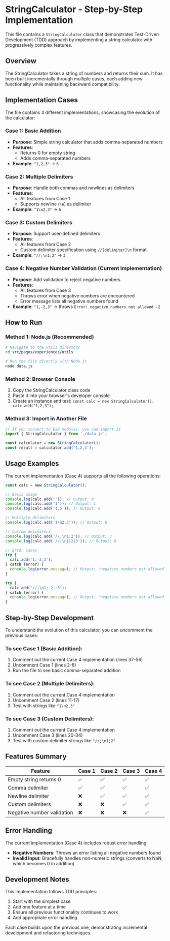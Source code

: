 # StringCalculator - Step-by-Step Implementation

This file contains a `StringCalculator` class that demonstrates Test-Driven Development (TDD) approach by implementing a string calculator with progressively complex features.

## Overview

The StringCalculator takes a string of numbers and returns their sum. It has been built incrementally through multiple cases, each adding new functionality while maintaining backward compatibility.

## Implementation Cases

The file contains 4 different implementations, showcasing the evolution of the calculator:

### Case 1: Basic Addition

- **Purpose**: Simple string calculator that adds comma-separated numbers
- **Features**:
  - Returns 0 for empty string
  - Adds comma-separated numbers
- **Example**: `"1,2,3"` → `6`

### Case 2: Multiple Delimiters

- **Purpose**: Handle both commas and newlines as delimiters
- **Features**:
  - All features from Case 1
  - Supports newline (`\n`) as delimiter
- **Example**: `"1\n2,3"` → `6`

### Case 3: Custom Delimiters

- **Purpose**: Support user-defined delimiters
- **Features**:
  - All features from Case 2
  - Custom delimiter specification using `//[delimiter]\n` format
- **Example**: `"//;\n1;2"` → `3`

### Case 4: Negative Number Validation (Current Implementation)

- **Purpose**: Add validation to reject negative numbers
- **Features**:
  - All features from Case 3
  - Throws error when negative numbers are encountered
  - Error message lists all negative numbers found
- **Example**: `"1,-2,3"` → throws `Error: negative numbers not allowed -2`

## How to Run

### Method 1: Node.js (Recommended)

```bash
# Navigate to the utils directory
cd src/pages/experiences/utils

# Run the file directly with Node.js
node data.js
```

### Method 2: Browser Console

1. Copy the StringCalculator class code
2. Paste it into your browser's developer console
3. Create an instance and test: `const calc = new StringCalculator(); calc.add("1,2,3");`

### Method 3: Import in Another File

```javascript
// If you convert to ES6 modules, you can import it
import { StringCalculator } from './data.js';

const calculator = new StringCalculator();
const result = calculator.add('1,2,3');
```

## Usage Examples

The current implementation (Case 4) supports all the following operations:

```javascript
const calc = new StringCalculator();

// Basic usage
console.log(calc.add('')); // Output: 0
console.log(calc.add('1')); // Output: 1
console.log(calc.add('1,5')); // Output: 6

// Multiple delimiters
console.log(calc.add('1\n2,3')); // Output: 6

// Custom delimiters
console.log(calc.add('//;\n1;2')); // Output: 3
console.log(calc.add('//|\n1|2|3')); // Output: 6

// Error cases
try {
  calc.add('1,-2,3');
} catch (error) {
  console.log(error.message); // Output: "negative numbers not allowed -2"
}

try {
  calc.add('//;\n1;-2;-3');
} catch (error) {
  console.log(error.message); // Output: "negative numbers not allowed -2,-3"
}
```

## Step-by-Step Development

To understand the evolution of this calculator, you can uncomment the previous cases:

### To see Case 1 (Basic Addition):

1. Comment out the current Case 4 implementation (lines 37-56)
2. Uncomment Case 1 (lines 2-8)
3. Run the file to see basic comma-separated addition

### To see Case 2 (Multiple Delimiters):

1. Comment out the current Case 4 implementation
2. Uncomment Case 2 (lines 11-17)
3. Test with strings like `"1\n2,3"`

### To see Case 3 (Custom Delimiters):

1. Comment out the current Case 4 implementation
2. Uncomment Case 3 (lines 20-34)
3. Test with custom delimiter strings like `"//;\n1;2"`

## Features Summary

| Feature                    | Case 1 | Case 2 | Case 3 | Case 4 |
| -------------------------- | ------ | ------ | ------ | ------ |
| Empty string returns 0     | ✅     | ✅     | ✅     | ✅     |
| Comma delimiter            | ✅     | ✅     | ✅     | ✅     |
| Newline delimiter          | ❌     | ✅     | ✅     | ✅     |
| Custom delimiters          | ❌     | ❌     | ✅     | ✅     |
| Negative number validation | ❌     | ❌     | ❌     | ✅     |

## Error Handling

The current implementation (Case 4) includes robust error handling:

- **Negative Numbers**: Throws an error listing all negative numbers found
- **Invalid Input**: Gracefully handles non-numeric strings (converts to NaN, which becomes 0 in addition)

## Development Notes

This implementation follows TDD principles:

1. Start with the simplest case
2. Add one feature at a time
3. Ensure all previous functionality continues to work
4. Add appropriate error handling

Each case builds upon the previous one, demonstrating incremental development and refactoring techniques.
